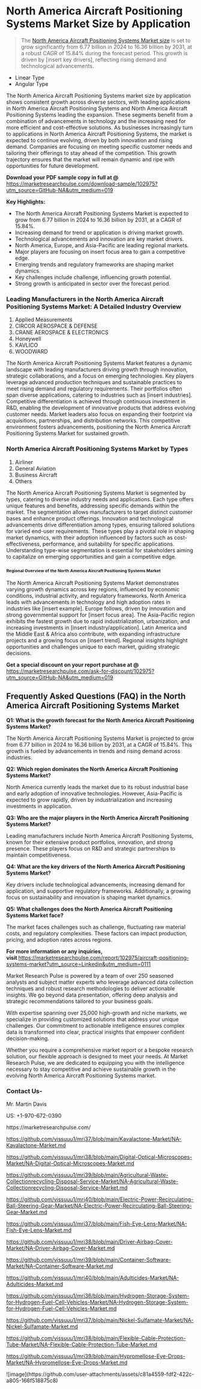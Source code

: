 <h1>North America Aircraft Positioning Systems Market&nbsp;Size by Application</h1><blockquote><p>The <a href="https://marketresearchpulse.com/download-sample/102975?utm_source=GitHub-NA&amp;utm_medium=019">North America Aircraft Positioning Systems Market size</a> is set to grow significantly from 6.77 billion in 2024 to 16.36 billion by 2031, at a robust CAGR of 15.84% during the forecast period. This growth is driven by [insert key drivers], reflecting rising demand and technological advancements.</p></blockquote><ul><li>Linear Type <li> Angular Type</li></ul><p>The North America Aircraft Positioning Systems market size by application shows consistent growth across diverse sectors, with leading applications in North America Aircraft Positioning Systems and North America Aircraft Positioning Systems leading the expansion. These segments benefit from a combination of advancements in technology and the increasing need for more efficient and cost-effective solutions. As businesses increasingly turn to applications in North America Aircraft Positioning Systems, the market is expected to continue evolving, driven by both innovation and rising demand. Companies are focusing on meeting specific customer needs and tailoring their offerings to stay ahead of the competition. This growth trajectory ensures that the market will remain dynamic and ripe with opportunities for future development.</p><p><strong>Download your PDF sample copy in full at @ </strong><a href="https://marketresearchpulse.com/download-sample/102975?utm_source=GitHub-NA&amp;utm_medium=019">https://marketresearchpulse.com/download-sample/102975?utm_source=GitHub-NA&amp;utm_medium=019</a></p><p><strong>Key Highlights: </strong></p><ul><li>The North America Aircraft Positioning Systems Market is expected to grow from 6.77 billion in 2024 to 16.36 billion by 2031, at a CAGR of 15.84%.</li><li>Increasing demand for trend or application is driving market growth.</li><li>Technological advancements and innovation are key market drivers.</li><li>North America, Europe, and Asia-Pacific are leading regional markets.</li><li>Major players are focusing on insert focus area to gain a competitive edge.</li><li>Emerging trends and regulatory frameworks are shaping market dynamics.</li><li>Key challenges include challenge, influencing growth potential.</li><li>Strong growth is anticipated in sector over the forecast period.</li></ul><h3>Leading Manufacturers in the North America Aircraft Positioning Systems Market: A Detailed Industry Overview</h3><ol><li>Applied Measurements</li><li>CIRCOR AEROSPACE & DEFENSE</li><li>CRANE AEROSPACE & ELECTRONICS</li><li>Honeywell</li><li>KAVLICO</li><li>WOODWARD</li></ol><div class="flex max-w-full flex-col flex-grow"><div class="min-h-8 text-message flex w-full flex-col items-end gap-2 whitespace-normal break-words [.text-message+&amp;]:mt-5" dir="auto" data-message-author-role="assistant" data-message-id="fd8432e4-4910-450d-b182-61b7bfb0a01f" data-message-model-slug="gpt-4o"><div class="flex w-full flex-col gap-1 empty:hidden first:pt-[3px]"><div class="markdown prose w-full break-words dark:prose-invert light"><p>The North America Aircraft Positioning Systems Market features a dynamic landscape with leading manufacturers driving growth through innovation, strategic collaborations, and a focus on emerging technologies. Key players leverage advanced production techniques and sustainable practices to meet rising demand and regulatory requirements. Their portfolios often span diverse applications, catering to industries such as [insert industries]. Competitive differentiation is achieved through continuous investment in R&amp;D, enabling the development of innovative products that address evolving customer needs. Market leaders also focus on expanding their footprint via acquisitions, partnerships, and distribution networks. This competitive environment fosters advancements, positioning the North America Aircraft Positioning Systems Market for sustained growth.</p></div></div></div></div><h3>North America Aircraft Positioning Systems Market by Types</h3><ol><li>Airliner <li> General Aviation <li> Business Aircraft <li> Others</li></ol><div class="flex max-w-full flex-col flex-grow"><div class="min-h-8 text-message flex w-full flex-col items-end gap-2 whitespace-normal break-words [.text-message+&amp;]:mt-5" dir="auto" data-message-author-role="assistant" data-message-id="084470be-0bb7-4664-bddf-5156b4f41249" data-message-model-slug="gpt-4o-mini"><div class="flex w-full flex-col gap-1 empty:hidden first:pt-[3px]"><div class="markdown prose w-full break-words dark:prose-invert light"><p>The North America Aircraft Positioning Systems Market is segmented by types, catering to diverse industry needs and applications. Each type offers unique features and benefits, addressing specific demands within the market. The segmentation allows manufacturers to target distinct customer bases and enhance product offerings. Innovation and technological advancements drive differentiation among types, ensuring tailored solutions for varied end-user requirements. These types play a pivotal role in shaping market dynamics, with their adoption influenced by factors such as cost-effectiveness, performance, and suitability for specific applications. Understanding type-wise segmentation is essential for stakeholders aiming to capitalize on emerging opportunities and gain a competitive edge.</p></div></div></div></div><h3><span style="font-size: 11px;">Regional Overview of the North America Aircraft Positioning Systems Market</span></h3><div class="flex max-w-full flex-col flex-grow"><div class="min-h-8 text-message flex w-full flex-col items-end gap-2 whitespace-normal break-words [.text-message+&amp;]:mt-5" dir="auto" data-message-author-role="assistant" data-message-id="e9038762-ce64-4e30-91c9-9bd413514231" data-message-model-slug="gpt-4o-mini"><div class="flex w-full flex-col gap-1 empty:hidden first:pt-[3px]"><div class="markdown prose w-full break-words dark:prose-invert light"><p>The North America Aircraft Positioning Systems Market demonstrates varying growth dynamics across key regions, influenced by economic conditions, industrial activity, and regulatory frameworks. North America leads with advancements in technology and high adoption rates in industries like [insert example]. Europe follows, driven by innovation and strong governmental support for [insert focus area]. The Asia-Pacific region exhibits the fastest growth due to rapid industrialization, urbanization, and increasing investments in [insert industry/application]. Latin America and the Middle East &amp; Africa also contribute, with expanding infrastructure projects and a growing focus on [insert trend]. Regional insights highlight opportunities and challenges unique to each market, guiding strategic decisions.</p></div></div></div></div><p><strong>Get a special discount on your report purchase at @ </strong><a href="https://marketresearchpulse.com/ask-for-discount/102975?utm_source=GitHub-NA&amp;utm_medium=019">https://marketresearchpulse.com/ask-for-discount/102975?utm_source=GitHub-NA&amp;utm_medium=019</a></p><h2>Frequently Asked Questions (FAQ) in the North America Aircraft Positioning Systems Market</h2><p><strong>Q1: What is the growth forecast for the North America Aircraft Positioning Systems Market?</strong></p><p>The North America Aircraft Positioning Systems Market is projected to grow from 6.77 billion in 2024 to 16.36 billion by 2031, at a CAGR of 15.84%. This growth is fueled by advancements in trends and rising demand across industries.</p><p><strong>Q2: Which region dominates the North America Aircraft Positioning Systems Market?</strong></p><p>North America currently leads the market due to its robust industrial base and early adoption of innovative technologies. However, Asia-Pacific is expected to grow rapidly, driven by industrialization and increasing investments in application.</p><p><strong>Q3: Who are the major players in the North America Aircraft Positioning Systems Market?</strong></p><p>Leading manufacturers include North America Aircraft Positioning Systems, known for their extensive product portfolios, innovation, and strong presence. These players focus on R&amp;D and strategic partnerships to maintain competitiveness.</p><p><strong>Q4: What are the key drivers of the North America Aircraft Positioning Systems Market?</strong></p><p>Key drivers include technological advancements, increasing demand for application, and supportive regulatory frameworks. Additionally, a growing focus on sustainability and innovation is shaping market dynamics.</p><p><strong>Q5: What challenges does the North America Aircraft Positioning Systems Market face?</strong></p><p>The market faces challenges such as challenge, fluctuating raw material costs, and regulatory complexities. These factors can impact production, pricing, and adoption rates across regions.</p><p><strong>For more information or any inquiries, visit&nbsp;</strong><a href="https://marketresearchpulse.com/report/102975/aircraft-positioning-systems-market?utm_source=Linkedin&utm_medium=0111">https://marketresearchpulse.com/report/102975/aircraft-positioning-systems-market?utm_source=Linkedin&utm_medium=0111</a></p><p>Market Research Pulse is powered by a team of over 250 seasoned analysts and subject matter experts who leverage advanced data collection techniques and robust research methodologies to deliver actionable insights. We go beyond data presentation, offering deep analysis and strategic recommendations tailored to your business goals.</p><p>With expertise spanning over 25,000 high-growth and niche markets, we specialize in providing customized solutions that address your unique challenges. Our commitment to actionable intelligence ensures complex data is transformed into clear, practical insights that empower confident decision-making.</p><p>Whether you require a comprehensive market report or a bespoke research solution, our flexible approach is designed to meet your needs. At Market Research Pulse, we are dedicated to equipping you with the intelligence necessary to stay competitive and achieve sustainable growth in the evolving North America Aircraft Positioning Systems market.</p><h3><strong>Contact Us-</strong></h3><p>Mr. Martin Davis</p><p>US: +1-970-672-0390</p><p>https://marketresearchpulse.com/</p><p><a href="https://github.com/vissuuu1/mri37/blob/main/Kavalactone-Market/NA-Kavalactone-Market.md">https://github.com/vissuuu1/mri37/blob/main/Kavalactone-Market/NA-Kavalactone-Market.md</a></p><p><a href="https://github.com/vissuuu1/mri38/blob/main/Digital-Optical-Microscopes-Market/NA-Digital-Optical-Microscopes-Market.md">https://github.com/vissuuu1/mri38/blob/main/Digital-Optical-Microscopes-Market/NA-Digital-Optical-Microscopes-Market.md</a></p><p><a href="https://github.com/vissuuu1/mri39/blob/main/Agricultural-Waste-Collectionrecycling-Disposal-Service-Market/NA-Agricultural-Waste-Collectionrecycling-Disposal-Service-Market.md">https://github.com/vissuuu1/mri39/blob/main/Agricultural-Waste-Collectionrecycling-Disposal-Service-Market/NA-Agricultural-Waste-Collectionrecycling-Disposal-Service-Market.md</a></p><p><a href="https://github.com/vissuuu1/mri40/blob/main/Electric-Power-Recirculating-Ball-Steering-Gear-Market/NA-Electric-Power-Recirculating-Ball-Steering-Gear-Market.md">https://github.com/vissuuu1/mri40/blob/main/Electric-Power-Recirculating-Ball-Steering-Gear-Market/NA-Electric-Power-Recirculating-Ball-Steering-Gear-Market.md</a></p><p><a href="https://github.com/vissuuu1/mri37/blob/main/Fish-Eye-Lens-Market/NA-Fish-Eye-Lens-Market.md">https://github.com/vissuuu1/mri37/blob/main/Fish-Eye-Lens-Market/NA-Fish-Eye-Lens-Market.md</a></p><p><a href="https://github.com/vissuuu1/mri38/blob/main/Driver-Airbag-Cover-Market/NA-Driver-Airbag-Cover-Market.md">https://github.com/vissuuu1/mri38/blob/main/Driver-Airbag-Cover-Market/NA-Driver-Airbag-Cover-Market.md</a></p><p><a href="https://github.com/vissuuu1/mri39/blob/main/Container-Software-Market/NA-Container-Software-Market.md">https://github.com/vissuuu1/mri39/blob/main/Container-Software-Market/NA-Container-Software-Market.md</a></p><p><a href="https://github.com/vissuuu1/mri40/blob/main/Adulticides-Market/NA-Adulticides-Market.md">https://github.com/vissuuu1/mri40/blob/main/Adulticides-Market/NA-Adulticides-Market.md</a></p><p><a href="https://github.com/vissuuu1/mri36/blob/main/Hydrogen-Storage-System-for-Hydrogen-Fuel-Cell-Vehicles-Market/NA-Hydrogen-Storage-System-for-Hydrogen-Fuel-Cell-Vehicles-Market.md">https://github.com/vissuuu1/mri36/blob/main/Hydrogen-Storage-System-for-Hydrogen-Fuel-Cell-Vehicles-Market/NA-Hydrogen-Storage-System-for-Hydrogen-Fuel-Cell-Vehicles-Market.md</a></p><p><a href="https://github.com/vissuuu1/mri37/blob/main/Nickel-Sulfamate-Market/NA-Nickel-Sulfamate-Market.md">https://github.com/vissuuu1/mri37/blob/main/Nickel-Sulfamate-Market/NA-Nickel-Sulfamate-Market.md</a></p><p><a href="https://github.com/vissuuu1/mri38/blob/main/Flexible-Cable-Protection-Tube-Market/NA-Flexible-Cable-Protection-Tube-Market.md">https://github.com/vissuuu1/mri38/blob/main/Flexible-Cable-Protection-Tube-Market/NA-Flexible-Cable-Protection-Tube-Market.md</a></p><p><a href="https://github.com/vissuuu1/mri39/blob/main/Hypromellose-Eye-Drops-Market/NA-Hypromellose-Eye-Drops-Market.md">https://github.com/vissuuu1/mri39/blob/main/Hypromellose-Eye-Drops-Market/NA-Hypromellose-Eye-Drops-Market.md</a></p>
![image](https://github.com/user-attachments/assets/c81a4559-fdf2-422c-a805-166f518875c8)
